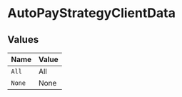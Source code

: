 # AutoPayStrategyClientData


## Values

| Name   | Value  |
| ------ | ------ |
| `All`  | All    |
| `None` | None   |